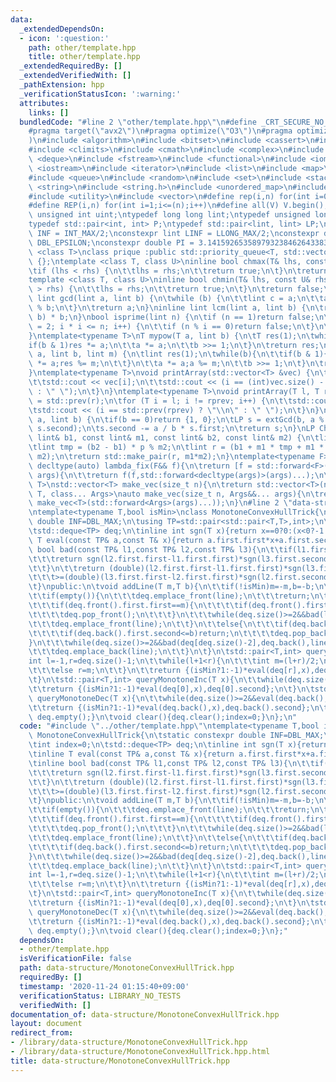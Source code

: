 ```yaml
---
data:
  _extendedDependsOn:
  - icon: ':question:'
    path: other/template.hpp
    title: other/template.hpp
  _extendedRequiredBy: []
  _extendedVerifiedWith: []
  _pathExtension: hpp
  _verificationStatusIcon: ':warning:'
  attributes:
    links: []
  bundledCode: "#line 2 \"other/template.hpp\"\n#define _CRT_SECURE_NO_WARNINGS\n\
    #pragma target(\"avx2\")\n#pragma optimize(\"O3\")\n#pragma optimize(\"unroll-loops\"\
    )\n#include <algorithm>\n#include <bitset>\n#include <cassert>\n#include <cfloat>\n\
    #include <climits>\n#include <cmath>\n#include <complex>\n#include <ctime>\n#include\
    \ <deque>\n#include <fstream>\n#include <functional>\n#include <iomanip>\n#include\
    \ <iostream>\n#include <iterator>\n#include <list>\n#include <map>\n#include <memory>\n\
    #include <queue>\n#include <random>\n#include <set>\n#include <stack>\n#include\
    \ <string>\n#include <string.h>\n#include <unordered_map>\n#include <unordered_set>\n\
    #include <utility>\n#include <vector>\n#define rep(i,n) for(int i=0;i<(n);i++)\n\
    #define REP(i,n) for(int i=1;i<=(n);i++)\n#define all(V) V.begin(),V.end()\ntypedef\
    \ unsigned int uint;\ntypedef long long lint;\ntypedef unsigned long long ulint;\n\
    typedef std::pair<int, int> P;\ntypedef std::pair<lint, lint> LP;\nconstexpr int\
    \ INF = INT_MAX/2;\nconstexpr lint LINF = LLONG_MAX/2;\nconstexpr double eps =\
    \ DBL_EPSILON;\nconstexpr double PI = 3.141592653589793238462643383279;\ntemplate\
    \ <class T>\nclass prique :public std::priority_queue<T, std::vector<T>, std::greater<T>>\
    \ {};\ntemplate <class T, class U>\ninline bool chmax(T& lhs, const U& rhs) {\n\
    \tif (lhs < rhs) {\n\t\tlhs = rhs;\n\t\treturn true;\n\t}\n\treturn false;\n}\n\
    template <class T, class U>\ninline bool chmin(T& lhs, const U& rhs) {\n\tif (lhs\
    \ > rhs) {\n\t\tlhs = rhs;\n\t\treturn true;\n\t}\n\treturn false;\n}\ninline\
    \ lint gcd(lint a, lint b) {\n\twhile (b) {\n\t\tlint c = a;\n\t\ta = b; b = c\
    \ % b;\n\t}\n\treturn a;\n}\ninline lint lcm(lint a, lint b) {\n\treturn a / gcd(a,\
    \ b) * b;\n}\nbool isprime(lint n) {\n\tif (n == 1)return false;\n\tfor (int i\
    \ = 2; i * i <= n; i++) {\n\t\tif (n % i == 0)return false;\n\t}\n\treturn true;\n\
    }\ntemplate<typename T>\nT mypow(T a, lint b) {\n\tT res(1);\n\twhile(b){\n\t\t\
    if(b & 1)res *= a;\n\t\ta *= a;\n\t\tb >>= 1;\n\t}\n\treturn res;\n}\nlint modpow(lint\
    \ a, lint b, lint m) {\n\tlint res(1);\n\twhile(b){\n\t\tif(b & 1){\n\t\t\tres\
    \ *= a;res %= m;\n\t\t}\n\t\ta *= a;a %= m;\n\t\tb >>= 1;\n\t}\n\treturn res;\n\
    }\ntemplate<typename T>\nvoid printArray(std::vector<T> &vec) {\n\trep(i, vec.size()){\n\
    \t\tstd::cout << vec[i];\n\t\tstd::cout << (i == (int)vec.size() - 1 ? \"\\n\"\
    \ : \" \");\n\t}\n}\ntemplate<typename T>\nvoid printArray(T l, T r) {\n\tT rprev\
    \ = std::prev(r);\n\tfor (T i = l; i != rprev; i++) {\n\t\tstd::cout << *i;\n\t\
    \tstd::cout << (i == std::prev(rprev) ? \"\\n\" : \" \");\n\t}\n}\nLP extGcd(lint\
    \ a, lint b) {\n\tif(b == 0)return {1, 0};\n\tLP s = extGcd(b, a % b);\n\tstd::swap(s.first,\
    \ s.second);\n\ts.second -= a / b * s.first;\n\treturn s;\n}\nLP ChineseRem(const\
    \ lint& b1, const lint& m1, const lint& b2, const lint& m2) {\n\tlint p = extGcd(m1,m2).first;\n\
    \tlint tmp = (b2 - b1) * p % m2;\n\tlint r = (b1 + m1 * tmp + m1 * m2) % (m1 *\
    \ m2);\n\treturn std::make_pair(r, m1*m2);\n}\ntemplate<typename F>\ninline constexpr\
    \ decltype(auto) lambda_fix(F&& f){\n\treturn [f = std::forward<F>(f)](auto&&...\
    \ args){\n\t\treturn f(f,std::forward<decltype(args)>(args)...);\n\t};\n}\ntemplate<typename\
    \ T>\nstd::vector<T> make_vec(size_t n){\n\treturn std::vector<T>(n);\n}\ntemplate<typename\
    \ T, class... Args>\nauto make_vec(size_t n, Args&&... args){\n\treturn std::vector<decltype(make_vec<T>(args...))>(n,\
    \ make_vec<T>(std::forward<Args>(args)...));\n}\n#line 2 \"data-structure/MonotoneConvexHullTrick.hpp\"\
    \ntemplate<typename T,bool isMin>\nclass MonotoneConvexHullTrick{\n\tstatic constexpr\
    \ double INF=DBL_MAX;\n\tusing TP=std::pair<std::pair<T,T>,int>;\n\tint index=0;\n\
    \tstd::deque<TP> deq;\n\tinline int sgn(T x){return x==0?0:(x<0?-1:1);}\n\tinline\
    \ T eval(const TP& a,const T& x){return a.first.first*x+a.first.second;}\n\tinline\
    \ bool bad(const TP& l1,const TP& l2,const TP& l3){\n\t\tif(l1.first.second==l2.first.second||l2.first.second==l3.first.second){\n\
    \t\t\treturn sgn(l2.first.first-l1.first.first)*sgn(l3.first.second-l2.first.second)>=sgn(l3.first.first-l2.first.first)*sgn(l2.first.second-l1.first.second);\n\
    \t\t}\n\t\treturn (double)(l2.first.first-l1.first.first)*sgn(l3.first.second-l2.first.second)/std::abs(l2.first.second-l1.first.second)\n\
    \t\t\t>=(double)(l3.first.first-l2.first.first)*sgn(l2.first.second-l1.first.second)/std::abs(l3.first.second-l2.first.second);\n\
    \t}\npublic:\n\tvoid addLine(T m,T b){\n\t\tif(!isMin)m=-m,b=-b;\n\t\tTP line={{m,b},index++};\n\
    \t\tif(empty()){\n\t\t\tdeq.emplace_front(line);\n\t\t\treturn;\n\t\t}\n\t\tif(deq.front().first.first<=m){\n\
    \t\t\tif(deq.front().first.first==m){\n\t\t\t\tif(deq.front().first.second<=b)return;\n\
    \t\t\t\tdeq.pop_front();\n\t\t\t}\n\t\t\twhile(deq.size()>=2&&bad(line,deq[0],deq[1]))deq.pop_front();\n\
    \t\t\tdeq.emplace_front(line);\n\t\t}\n\t\telse{\n\t\t\tif(deq.back().first.first==m){\n\
    \t\t\t\tif(deq.back().first.second<=b)return;\n\t\t\t\tdeq.pop_back();\n\t\t\t\
    }\n\t\t\twhile(deq.size()>=2&&bad(deq[deq.size()-2],deq.back(),line))deq.pop_back();\n\
    \t\t\tdeq.emplace_back(line);\n\t\t}\n\t}\n\tstd::pair<T,int> query(T x){\n\t\t\
    int l=-1,r=deq.size()-1;\n\t\twhile(l+1<r){\n\t\t\tint m=(l+r)/2;\n\t\t\tif(eval(deq[m],x)>=eval(deq[m+1],x))l=m;\n\
    \t\t\telse r=m;\n\t\t}\n\t\treturn {(isMin?1:-1)*eval(deq[r],x),deq[r].second};\n\
    \t}\n\tstd::pair<T,int> queryMonotoneInc(T x){\n\t\twhile(deq.size()>=2&&eval(deq[0],x)>=eval(deq[1],x))deq.pop_front();\n\
    \t\treturn {(isMin?1:-1)*eval(deq[0],x),deq[0].second};\n\t}\n\tstd::pair<T,int>\
    \ queryMonotoneDec(T x){\n\t\twhile(deq.size()>=2&&eval(deq.back(),x)>=eval(deq[deq.size()-2]))deq.pop_back();\n\
    \t\treturn {(isMin?1:-1)*eval(deq.back(),x),deq.back().second};\n\t}\n\tbool empty()const{return\
    \ deq.empty();}\n\tvoid clear(){deq.clear();index=0;}\n};\n"
  code: "#include \"../other/template.hpp\"\ntemplate<typename T,bool isMin>\nclass\
    \ MonotoneConvexHullTrick{\n\tstatic constexpr double INF=DBL_MAX;\n\tusing TP=std::pair<std::pair<T,T>,int>;\n\
    \tint index=0;\n\tstd::deque<TP> deq;\n\tinline int sgn(T x){return x==0?0:(x<0?-1:1);}\n\
    \tinline T eval(const TP& a,const T& x){return a.first.first*x+a.first.second;}\n\
    \tinline bool bad(const TP& l1,const TP& l2,const TP& l3){\n\t\tif(l1.first.second==l2.first.second||l2.first.second==l3.first.second){\n\
    \t\t\treturn sgn(l2.first.first-l1.first.first)*sgn(l3.first.second-l2.first.second)>=sgn(l3.first.first-l2.first.first)*sgn(l2.first.second-l1.first.second);\n\
    \t\t}\n\t\treturn (double)(l2.first.first-l1.first.first)*sgn(l3.first.second-l2.first.second)/std::abs(l2.first.second-l1.first.second)\n\
    \t\t\t>=(double)(l3.first.first-l2.first.first)*sgn(l2.first.second-l1.first.second)/std::abs(l3.first.second-l2.first.second);\n\
    \t}\npublic:\n\tvoid addLine(T m,T b){\n\t\tif(!isMin)m=-m,b=-b;\n\t\tTP line={{m,b},index++};\n\
    \t\tif(empty()){\n\t\t\tdeq.emplace_front(line);\n\t\t\treturn;\n\t\t}\n\t\tif(deq.front().first.first<=m){\n\
    \t\t\tif(deq.front().first.first==m){\n\t\t\t\tif(deq.front().first.second<=b)return;\n\
    \t\t\t\tdeq.pop_front();\n\t\t\t}\n\t\t\twhile(deq.size()>=2&&bad(line,deq[0],deq[1]))deq.pop_front();\n\
    \t\t\tdeq.emplace_front(line);\n\t\t}\n\t\telse{\n\t\t\tif(deq.back().first.first==m){\n\
    \t\t\t\tif(deq.back().first.second<=b)return;\n\t\t\t\tdeq.pop_back();\n\t\t\t\
    }\n\t\t\twhile(deq.size()>=2&&bad(deq[deq.size()-2],deq.back(),line))deq.pop_back();\n\
    \t\t\tdeq.emplace_back(line);\n\t\t}\n\t}\n\tstd::pair<T,int> query(T x){\n\t\t\
    int l=-1,r=deq.size()-1;\n\t\twhile(l+1<r){\n\t\t\tint m=(l+r)/2;\n\t\t\tif(eval(deq[m],x)>=eval(deq[m+1],x))l=m;\n\
    \t\t\telse r=m;\n\t\t}\n\t\treturn {(isMin?1:-1)*eval(deq[r],x),deq[r].second};\n\
    \t}\n\tstd::pair<T,int> queryMonotoneInc(T x){\n\t\twhile(deq.size()>=2&&eval(deq[0],x)>=eval(deq[1],x))deq.pop_front();\n\
    \t\treturn {(isMin?1:-1)*eval(deq[0],x),deq[0].second};\n\t}\n\tstd::pair<T,int>\
    \ queryMonotoneDec(T x){\n\t\twhile(deq.size()>=2&&eval(deq.back(),x)>=eval(deq[deq.size()-2]))deq.pop_back();\n\
    \t\treturn {(isMin?1:-1)*eval(deq.back(),x),deq.back().second};\n\t}\n\tbool empty()const{return\
    \ deq.empty();}\n\tvoid clear(){deq.clear();index=0;}\n};"
  dependsOn:
  - other/template.hpp
  isVerificationFile: false
  path: data-structure/MonotoneConvexHullTrick.hpp
  requiredBy: []
  timestamp: '2020-11-24 01:15:40+09:00'
  verificationStatus: LIBRARY_NO_TESTS
  verifiedWith: []
documentation_of: data-structure/MonotoneConvexHullTrick.hpp
layout: document
redirect_from:
- /library/data-structure/MonotoneConvexHullTrick.hpp
- /library/data-structure/MonotoneConvexHullTrick.hpp.html
title: data-structure/MonotoneConvexHullTrick.hpp
---
```

